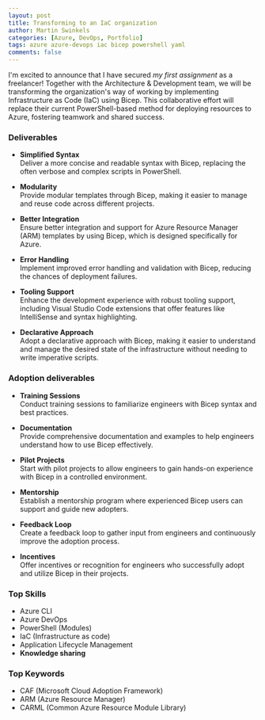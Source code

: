 ```yaml
---
layout: post
title: Transforming to an IaC organization
author: Martin Swinkels
categories: [Azure, DevOps, Portfolio]
tags: azure azure-devops iac bicep powershell yaml
comments: false
---
```


I'm excited to announce that I have secured _my first assignment_ as a freelancer! Together with the Architecture & Development team, we will be transforming the organization's way of working by implementing Infrastructure as Code (IaC) using Bicep. This collaborative effort will replace their current PowerShell-based method for deploying resources to Azure, fostering teamwork and shared success.

### Deliverables

- **Simplified Syntax**  
  Deliver a more concise and readable syntax with Bicep, replacing the often verbose and complex scripts in PowerShell.

- **Modularity**  
  Provide modular templates through Bicep, making it easier to manage and reuse code across different projects.

- **Better Integration**  
  Ensure better integration and support for Azure Resource Manager (ARM) templates by using Bicep, which is designed specifically for Azure.

- **Error Handling**  
  Implement improved error handling and validation with Bicep, reducing the chances of deployment failures.

- **Tooling Support**  
  Enhance the development experience with robust tooling support, including Visual Studio Code extensions that offer features like IntelliSense and syntax highlighting.

- **Declarative Approach**  
  Adopt a declarative approach with Bicep, making it easier to understand and manage the desired state of the infrastructure without needing to write imperative scripts.

### Adoption deliverables

- **Training Sessions**  
  Conduct training sessions to familiarize engineers with Bicep syntax and best practices.

- **Documentation**  
  Provide comprehensive documentation and examples to help engineers understand how to use Bicep effectively.

- **Pilot Projects**  
  Start with pilot projects to allow engineers to gain hands-on experience with Bicep in a controlled environment.

- **Mentorship**  
  Establish a mentorship program where experienced Bicep users can support and guide new adopters.

- **Feedback Loop**  
  Create a feedback loop to gather input from engineers and continuously improve the adoption process.

- **Incentives**  
  Offer incentives or recognition for engineers who successfully adopt and utilize Bicep in their projects.

### Top Skills

- Azure CLI
- Azure DevOps
- PowerShell (Modules)
- IaC (Infrastructure as code)
- Application Lifecycle Management
- **Knowledge sharing**

### Top Keywords

- CAF (Microsoft Cloud Adoption Framework)
- ARM (Azure Resource Manager)
- CARML (Common Azure Resource Module Library)
